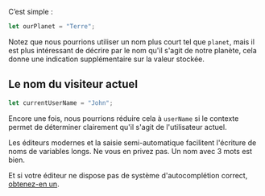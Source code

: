 C’est simple :

```js
let ourPlanet = "Terre";
```

Notez que nous pourrions utiliser un nom plus court tel que `planet`, mais il est plus intéressant de décrire par le nom qu'il s'agit de notre planète, cela donne une indication supplémentaire sur la valeur stockée.

## Le nom du visiteur actuel

```js
let currentUserName = "John";
```

Encore une fois, nous pourrions réduire cela à `userName` si le contexte permet de déterminer clairement qu'il s'agit de l'utilisateur actuel.

Les éditeurs modernes et la saisie semi-automatique facilitent l'écriture de noms de variables longs.
Ne vous en privez pas.
Un nom avec 3 mots est bien.

Et si votre éditeur ne dispose pas de système d'autocomplétion correct, [obtenez-en un](/editors).
